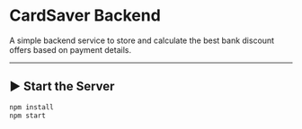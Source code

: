 # CardSaver Backend

A simple backend service to store and calculate the best bank discount offers based on payment details.

---

## ▶️ Start the Server

```bash
npm install
npm start
